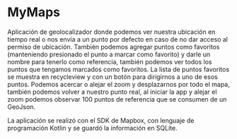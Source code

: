 # MyMaps
Aplicación de geolocalizador donde podemos ver nuestra ubicación en tiempo real o nos envía a un punto
por defecto en caso de no dar acceso al permiso de ubicación. También podemos agregar puntos como favoritos
(manteniendo presionado el punto a marcar como favorito) y darle un nombre para tenerlo como referencia, 
también podemos ver todos los puntos que tengamos marcados como favoritos. La lista de puntos favoritos se 
muestra en recycleview y con un botón para dirigirnos a uno de esos puntos.
Podemos acercar o alejar el zoom y desplazarnos por todo el mapa, también podemos volver a nuestro punto real,
al iniciar la app y alejar el zoom podemos observar 100 puntos de referencia que se consumen de un GeoJson.

La aplicación se realizó con el SDK de Mapbox, con lenguaje de programación Kotlin y se guardó la información
en SQLite.
